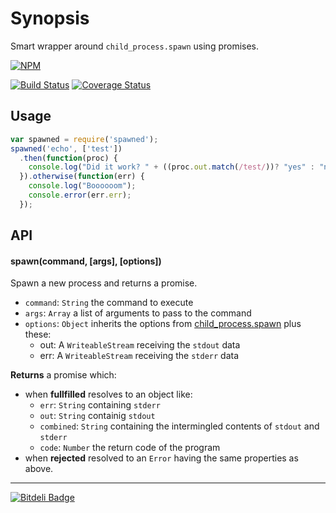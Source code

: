 # Synopsis

Smart wrapper around `child_process.spawn` using promises.

[![NPM](https://nodei.co/npm/spawned.png?downloads=true)](https://nodei.co/npm/spawned/)

[![Build Status](https://travis-ci.org/mariocasciaro/spawned.png)](https://travis-ci.org/mariocasciaro/spawned)
[![Coverage Status](https://coveralls.io/repos/mariocasciaro/spawned/badge.png)](https://coveralls.io/r/mariocasciaro/spawned)

## Usage

```javascript
var spawned = require('spawned');
spawned('echo', ['test'])
  .then(function(proc) {
    console.log("Did it work? " + ((proc.out.match(/test/))? "yes" : "no"));
  }).otherwise(function(err) {
    console.log("Boooooom");
    console.error(err.err);
  });
```


## API


#### spawn(command, [args], [options])

Spawn a new process and returns a promise.

* `command`: `String` the command to execute
* `args`: `Array` a list of arguments to pass to the command
* `options`: `Object` inherits the options from [child_process.spawn](http://nodejs.org/api/child_process.html#child_process_child_process_spawn_command_args_options)
  plus these:
  * out: A `WriteableStream` receiving the `stdout` data
  * err: A `WriteableStream` receiving the `stderr` data

**Returns** a promise which:
* when **fullfilled** resolves to an object like:
  * `err`: `String` containing `stderr`
  * `out`: `String` containig `stdout`
  * `combined`: `String` containing the intermingled contents of `stdout` and `stderr`
  * `code`: `Number` the return code of the program
* when **rejected** resolved to an `Error` having the same properties as above.

---

[![Bitdeli Badge](https://d2weczhvl823v0.cloudfront.net/mariocasciaro/spawned/trend.png)](https://bitdeli.com/free "Bitdeli Badge")